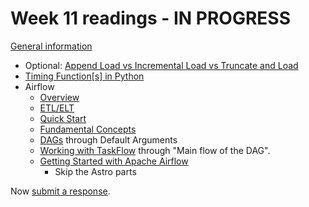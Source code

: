 # Week 11 readings - IN PROGRESS

[General information](../README.md#readings)

- Optional: [Append Load vs Incremental Load vs Truncate and Load](https://medium.com/@santosh_beora/the-3-most-commonly-used-etl-processes-explained-through-everyday-analogies-a7aa9f7a3754)
- [Timing Function[s] in Python](https://builtin.com/articles/timing-functions-python)
- Airflow
  - [Overview](https://airflow.apache.org/docs/apache-airflow/stable/index.html)
  - [ETL/ELT](https://airflow.apache.org/use-cases/etl_analytics/)
  - [Quick Start](https://airflow.apache.org/docs/apache-airflow/stable/start.html)
  - [Fundamental Concepts](https://airflow.apache.org/docs/apache-airflow/stable/tutorial/fundamentals.html)
  - [DAGs](https://airflow.apache.org/docs/apache-airflow/stable/core-concepts/dags.html) through Default Arguments
  - [Working with TaskFlow](https://airflow.apache.org/docs/apache-airflow/stable/tutorial/taskflow.html) through "Main flow of the DAG".
  - [Getting Started with Apache Airflow](https://www.datacamp.com/tutorial/getting-started-with-apache-airflow)
    - Skip the Astro parts

Now [submit a response](../README.md#responses).
